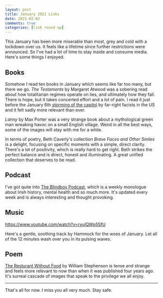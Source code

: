 ```yaml
---
layout: post
title: January 2021 Links
date: 2021-02-02
comments: true
categories: [link round up]
--- 
```

This January has been more miserable than most, grey and cold with a lockdown over us. It feels like a lifetime since further restrictions were announced. So I've had a lot of time to stay inside and consume media. Here's some things I enjoyed.

## Books

Somehow I read ten books in January which seems like far too many, but there we go. *The Testaments* by Margaret Atwood was a sobering read about how totalitarian regimes operate on lies, and ultimately how they fall. There is hope, but it takes concerted effort and a lot of pain. I read it just before the January 6th [storming of the capitol](/call-it-what-it-is/) by far-right facists in the US and it felt sadly more relevant than ever.

*Lanny* by Max Porter was a very strange book about a mythological green man wreaking havoc on a small English village. Weird in all the best ways, some of the images will stay with me for a while.

In terms of poetry, Beth Caverly's collection *Brave Faces and Other Smiles* is a delight, focusing on specific moments with a simple, direct clarity. There's a lot of positivity, which is really hard to get right. Beth strikes the perfect balance and is direct, honest and illuminating. A great unified collection that deserves to be read. 

## Podcast

I've got quite into [The Blindboy Podcast](https://play.acast.com/s/blindboy), which is a weekly monologue about Irish history, mental health and so much more. It's updated every week and is always interesting and thought provoking.

## Music

https://www.youtube.com/watch?v=ryuIQWp5SfU

Here's a gentle, soothing track by Hammock for the woes of January. Let all of the 12 minutes wash over you in its pulsing waves.

## Poem

[The Resturant Without Food](https://magmapoetry.com/archive/magma-68/poems/the-restaurant-without-food/) by William Stephenson is tense and strange and feels more relevant to now than when it was published four years ago. It's surreal cascade of images that speak to the privilege we all enjoy.

***

That's all for now. I miss you all very much. Stay safe. 
